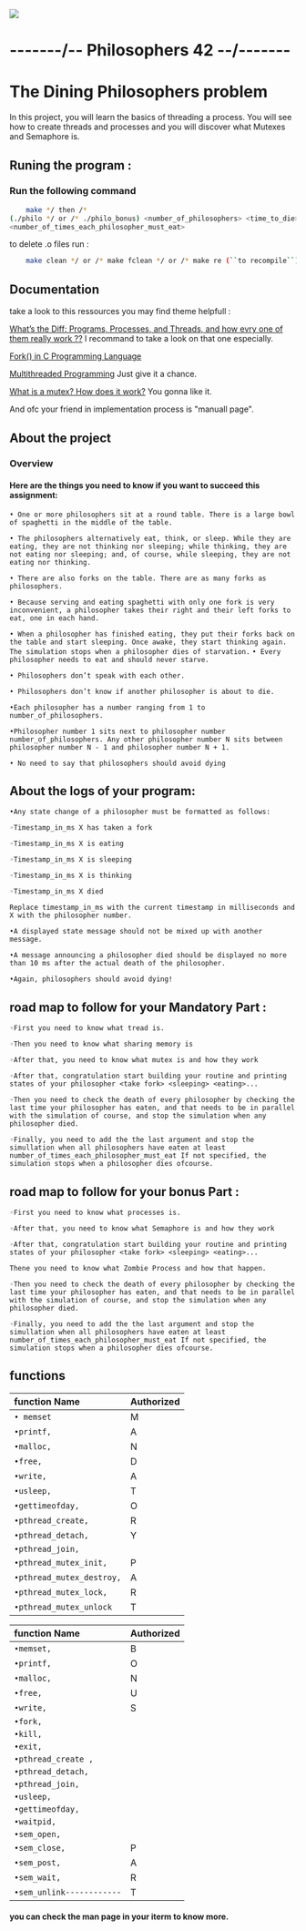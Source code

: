 ![]( https://github.com/mittous/philosopher/blob/master/index.gif)
# -------/-- Philosophers 42 --/-------
# The Dining Philosophers problem

In this project, you will learn the basics of threading a process.
You will see how to create threads and processes and you will discover what Mutexes and Semaphore is.

## Runing the program :

### Run the following command 
```bash
    make */ then /*
(./philo */ or /* ./philo_bonus) <number_of_philosophers> <time_to_die> <time_to_eat> <time_to_sleep> (``*/ optionall arg is /*``)
<number_of_times_each_philosopher_must_eat>
```
to delete .o files run :
```bash
    make clean */ or /* make fclean */ or /* make re (``to recompile``)
```


## Documentation
take a look to this ressources you may find theme helpfull :

[What’s the Diff: Programs, Processes, and Threads, and how evry one of them really work ??]( https://www.backblaze.com/blog/whats-the-diff-programs-processes-and-threads/) I recommand to take a look on that one especially.

[Fork() in C Programming Language]( https://www.section.io/engineering-education/fork-in-c-programming-language/)

[Multithreaded Programming](https://pages.mtu.edu/~shene/NSF-3/e-Book/index.html) Just give it a chance.

[What is a mutex? How does it work?](https://mortoray.com/how-does-a-mutex-work-what-does-it-cost/) You gonna like it.

And ofc your friend in implementation process is "manuall page".
## About the project
### Overview
#### Here are the things you need to know if you want to succeed this assignment:
`• One or more philosophers sit at a round table. There is a large bowl of spaghetti in the middle of the table.`

`• The philosophers alternatively eat, think, or sleep. While they are eating, they are not thinking nor sleeping; while thinking, they are not eating nor sleeping; and, of course, while sleeping, they are not eating nor thinking.`

`• There are also forks on the table. There are as many forks as philosophers.`

`• Because serving and eating spaghetti with only one fork is very inconvenient, a philosopher takes their right and their left forks to eat, one in each hand.`

`• When a philosopher has finished eating, they put their forks back on the table and start sleeping. Once awake, they start thinking again. The simulation stops when a philosopher dies of starvation.`
`• Every philosopher needs to eat and should never starve.`

`• Philosophers don’t speak with each other.`

`• Philosophers don’t know if another philosopher is about to die.`

`•Each philosopher has a number ranging from 1 to number_of_philosophers.`

`•Philosopher number 1 sits next to philosopher number number_of_philosophers. Any other philosopher number N sits between philosopher number N - 1 and philosopher number N + 1.`

`• No need to say that philosophers should avoid dying`

## About the logs of your program:
`•Any state change of a philosopher must be formatted as follows:`

`◦Timestamp_in_ms X has taken a fork`

`◦Timestamp_in_ms X is eating`

`◦Timestamp_in_ms X is sleeping`

`◦Timestamp_in_ms X is thinking`

`◦Timestamp_in_ms X died`


`Replace timestamp_in_ms with the current timestamp in milliseconds and X with the philosopher number.`

`•A displayed state message should not be mixed up with another message.`

`•A message announcing a philosopher died should be displayed no more than 10 ms after the actual death of the philosopher.`

`•Again, philosophers should avoid dying!`

## road map to follow for your Mandatory Part :


`◦First you need to know what tread is.`

`◦Then you need to know what sharing memory is`

`◦After that, you need to know what mutex is and how they work`

`◦After that, congratulation start building your routine and printing states of your philosopher <take fork> <sleeping> <eating>...`

`◦Then you need to check the death of every philosopher by checking the last time your philosopher has eaten, and that needs to be in parallel with the simulation of course,
and stop the simulation when any philosopher died.`

`◦Finally, you need to add the the last argument and stop the simullation when all philosophers have eaten at least number_of_times_each_philosopher_must_eat
If not specified, the simulation stops when a philosopher dies ofcourse.`

## road map to follow for your bonus Part :


`◦First you need to know what processes is.`

`◦After that, you need to know what Semaphore is and how they work`

`◦After that, congratulation start building your routine and printing states of your philosopher <take fork> <sleeping> <eating>...`

`Thene you need to know what Zombie Process and how that happen.`

`◦Then you need to check the death of every philosopher by checking the last time your philosopher has eaten, and that needs to be in parallel with the simulation of course,
and stop the simulation when any philosopher died.`

`◦Finally, you need to add the the last argument and stop the simullation when all philosophers have eaten at least number_of_times_each_philosopher_must_eat
If not specified, the simulation stops when a philosopher dies ofcourse.`


## functions

| function Name | Authorized                |
| :--------  | :-------------------------   |
| `• memset`              |M |
|`•printf,`               |A|
|`•malloc,`               |N|
|`•free,`                 |D|
|`•write,`                |A|
|`•usleep,`               |T|
|`•gettimeofday,`         |O|
|`•pthread_create,`       |R|
|`•pthread_detach,`       |Y|
|`•pthread_join,`         | |
|`•pthread_mutex_init,`   |P|
|`•pthread_mutex_destroy,`|A|
|`•pthread_mutex_lock,`   |R|
|`•pthread_mutex_unlock`  |T|

| function Name | Authorized                |
| :--------  | :-------------------------   |
|`•memset,`               |B|
|`•printf,`               |O|
|`•malloc,`               |N|
|`•free,`                 |U|
|`•write,`                |S|
|`•fork,`                 | |
|`•kill,`                 | |
|`•exit,`                 | |
|`•pthread_create ,`      | |
|`•pthread_detach,`       | |
|`•pthread_join,`         | |
|`•usleep,`               | |
|`•gettimeofday,`         | |
|`•waitpid,`              | |
|`•sem_open,`             | |
|`•sem_close,`            |P|
|`•sem_post,`             |A|
|`•sem_wait,`             |R|
|`•sem_unlink------------`|T|


#### you can check the man page in your iterm to know more.
